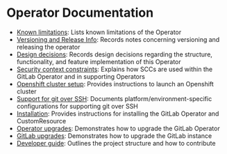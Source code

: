 # Operator Documentation

- [Known limitations](known-limitations.md): Lists known limitations of the Operator
- [Versioning and Release Info](developer/releases.md): Records notes concerning versioning and releasing the operator
- [Design decisions](design-decisions.md): Records design decisions regarding the structure, functionality, and feature implementation of this Operator
- [Security context constraints](security-context-constraints.md): Explains how SCCs are used within the GitLab Operator and in supporting Operators
- [Openshift cluster setup](openshift-cluster-setup.md): Provides instructions to launch an Openshift cluster
- [Support for git over SSH](git-over-ssh.md): Documents platform/environment-specific configurations for supporting git over SSH
- [Installation](installation.md): Provides instructions for installing the GitLab Operator and CustomResource
- [Operator upgrades](operator-upgrades.md): Demonstrates how to upgrade the GitLab Operator
- [GitLab upgrades](gitlab-upgrades.md): Demonstrates how to upgrade the GitLab instance
- [Developer guide](developer-guide.md): Outlines the project structure and how to contribute
